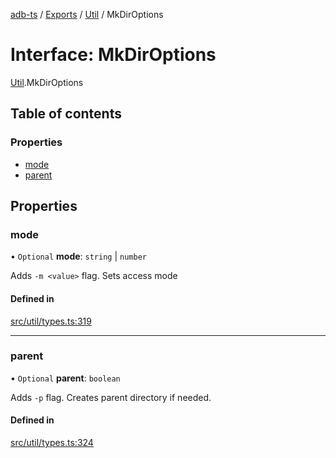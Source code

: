 [adb-ts](../README.md) / [Exports](../modules.md) / [Util](../modules/Util.md) / MkDirOptions

# Interface: MkDirOptions

[Util](../modules/Util.md).MkDirOptions

## Table of contents

### Properties

- [mode](Util.MkDirOptions.md#mode)
- [parent](Util.MkDirOptions.md#parent)

## Properties

### mode

• `Optional` **mode**: `string` \| `number`

Adds `-m <value>` flag. Sets access mode

#### Defined in

[src/util/types.ts:319](https://github.com/Maaaartin/adb-ts/blob/5393493/src/util/types.ts#L319)

___

### parent

• `Optional` **parent**: `boolean`

Adds `-p` flag.
Creates parent directory if needed.

#### Defined in

[src/util/types.ts:324](https://github.com/Maaaartin/adb-ts/blob/5393493/src/util/types.ts#L324)
